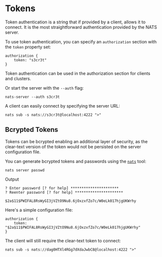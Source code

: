 # Tokens

Token authentication is a string that if provided by a client, allows it to connect. It is the most straightforward authentication provided by the NATS server.

To use token authentication, you can specify an `authorization` section with the `token` property set:

```text
authorization {
    token: "s3cr3t"
}
```

Token authentication can be used in the authorization section for clients and clusters.

Or start the server with the `--auth` flag:

```shell
nats-server --auth s3cr3t
```

A client can easily connect by specifying the server URL:

```shell
nats sub -s nats://s3cr3t@localhost:4222 ">"
```

## Bcrypted Tokens

Tokens can be bcrypted enabling an additional layer of security, as the clear-text version of the token would not be persisted on the server configuration file.

You can generate bcrypted tokens and passwords using the [`nats`](../../../../using-nats/nats-tools/nats_cli/readme.md) tool:

```shell
nats server passwd
```
Output
```text
? Enter password [? for help] **********************
? Reenter password [? for help] **********************

$2a$11$PWIFAL8RsWyGI3jVZtO9Nu8.6jOxzxfZo7c/W0eLk017hjgUKWrhy
```

Here's a simple configuration file:

```text
authorization {
    token: "$2a$11$PWIFAL8RsWyGI3jVZtO9Nu8.6jOxzxfZo7c/W0eLk017hjgUKWrhy"
}
```

The client will still require the clear-text token to connect:

```shell
nats sub -s nats://dag0HTXl4RGg7dXdaJwbC8@localhost:4222 ">"
```

